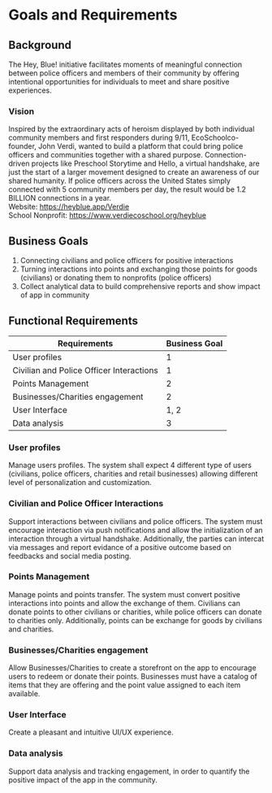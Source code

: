 # Goals and Requirements

## Background

The Hey, Blue! initiative facilitates moments of meaningful connection between police officers and members of their community by offering intentional opportunities for individuals to meet and share positive experiences.

### Vision

Inspired by the extraordinary acts of heroism displayed by both individual community members and first responders during 9/11, EcoSchoolco-founder, John Verdi, wanted to build a platform that could bring police officers and communities together with a shared purpose.
Connection-driven projects like Preschool Storytime and Hello, a virtual handshake, are just the start of a larger movement designed to create an awareness of our shared humanity.
If police officers across the United States simply connected with 5 community members per day, the result would be 1.2 BILLION connections in a year.<br />
Website: https://heyblue.app/Verdie<br /> 
School Nonprofit: https://www.verdiecoschool.org/heyblue

## Business Goals 

1. Connecting civilians and police officers for positive interactions 
2. Turning interactions into points and exchanging those points for goods (civilians) or donating them to nonprofits (police officers)
3. Collect analytical data to build comprehensive reports and show impact of app in community
 
## Functional Requirements

| Requirements                                              | Business Goal   |
| ----------------------------------------------------------| --------------- |
| User profiles                                             | 1               |
| Civilian and Police Officer Interactions                  | 1               |
| Points Management                                         | 2               |
| Businesses/Charities engagement                           | 2               |
| User Interface                                            | 1, 2            |
| Data analysis                                             | 3               |

### User profiles

Manage users profiles.
The system shall expect 4 different type of users (civilians, police officers, charities and retail businesses) allowing different level of personalization and customization.

### Civilian and Police Officer Interactions

Support interactions between civilians and police officers.
The system must encourage interaction via push notifications and allow the initialization of an interaction through a virtual handshake. Additionally, the parties can intercat via messages and report evidance of a positive outcome based on feedbacks and social media posting.

### Points Management

Manage points and points transfer.
The system must convert positive interactions into points and allow the exchange of them.
Civilians can donate points to other civilians or charities, while police officers can donate to charities only.
Additionally, points can be exchange for goods by civilians and charities.

### Businesses/Charities engagement

Allow Businesses/Charities to create a storefront on the app to encourage users to redeem or donate their points. 
Businesses must have a catalog of items that they are offering and the point value assigned to each item available. 

### User Interface

Create a pleasant and intuitive UI/UX experience.

### Data analysis

Support data analysis and tracking engagement, in order to quantify the positive impact of the app in the community.